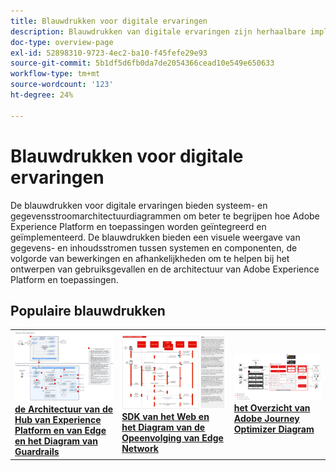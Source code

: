 ```yaml
---
title: Blauwdrukken voor digitale ervaringen
description: Blauwdrukken van digitale ervaringen zijn herhaalbare implementaties om strategie aan te pakken en problemen van bestaande bedrijven op te lossen. Ze versnellen de tijd-naar-waarde en bieden een snelle weg naar succes.
doc-type: overview-page
exl-id: 52898310-9723-4ec2-ba10-f45fefe29e93
source-git-commit: 5b1df5d6fb0da7de2054366cead10e549e650633
workflow-type: tm+mt
source-wordcount: '123'
ht-degree: 24%

---
```


# Blauwdrukken voor digitale ervaringen

De blauwdrukken voor digitale ervaringen bieden systeem- en gegevensstroomarchitectuurdiagrammen om beter te begrijpen hoe Adobe Experience Platform en toepassingen worden geïntegreerd en geïmplementeerd. De blauwdrukken bieden een visuele weergave van gegevens- en inhoudsstromen tussen systemen en componenten, de volgorde van bewerkingen en afhankelijkheden om te helpen bij het ontwerpen van gebruiksgevallen en de architectuur van Adobe Experience Platform en toepassingen.

## Populaire blauwdrukken

<table>
<tr>
  <td>
    <a href="experience-platform/guardrails.md">
      <img alt="Experience Platform Hub- en Edge-architectuur" src="experience-platform/assets/aep_edge_hub_latency_v1.svg" />
    </a>
    <div>
      <a href="experience-platform/guardrails.md">
    <strong> de Architectuur van de Hub van Experience Platform en van Edge en het Diagram van Guardrails </strong>
    </a>
    </div>
  </td>
   <td>
    <a href="experience-platform/deployment/websdk.md">
      <img alt="Edge-sequentiediagram" src="experience-platform/deployment/assets/web_sdk_sequence.svg" />
    </a>
    <div>
      <a href="experience-platform/deployment/websdk.md">
    <strong> SDK van het Web en het Diagram van de Opeenvolging van Edge Network </strong>
    </a>
    </div>
  </td>
  <td>
    <a href="customer-journeys/journey-optimizer.md">
      <img alt="Journey Optimizer - overzichtsdiagram" src="customer-journeys/assets/ajo-architecture.svg" />
    </a>
    <div>
      <a href="customer-journeys/journey-optimizer.md">
    <strong> het Overzicht van Adobe Journey Optimizer Diagram </strong>
    </a>
    </div>
  </td>
</tr>
</table>

</div>